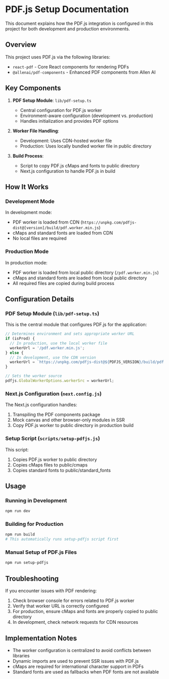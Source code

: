 # PDF.js Setup Documentation

This document explains how the PDF.js integration is configured in this project for both development and production environments.

## Overview

This project uses PDF.js via the following libraries:
- `react-pdf` - Core React components for rendering PDFs
- `@allenai/pdf-components` - Enhanced PDF components from Allen AI

## Key Components

1. **PDF Setup Module**: `lib/pdf-setup.ts`
   - Central configuration for PDF.js worker
   - Environment-aware configuration (development vs. production)
   - Handles initialization and provides PDF options

2. **Worker File Handling**:
   - Development: Uses CDN-hosted worker file
   - Production: Uses locally bundled worker file in public directory

3. **Build Process**:
   - Script to copy PDF.js cMaps and fonts to public directory
   - Next.js configuration to handle PDF.js in build

## How It Works

### Development Mode

In development mode:
- PDF worker is loaded from CDN (`https://unpkg.com/pdfjs-dist@[version]/build/pdf.worker.min.js`)
- cMaps and standard fonts are loaded from CDN
- No local files are required

### Production Mode

In production mode:
- PDF worker is loaded from local public directory (`/pdf.worker.min.js`)
- cMaps and standard fonts are loaded from local public directory
- All required files are copied during build process

## Configuration Details

### PDF Setup Module (`lib/pdf-setup.ts`)

This is the central module that configures PDF.js for the application:

```typescript
// Determines environment and sets appropriate worker URL
if (isProd) {
  // In production, use the local worker file
  workerUrl = '/pdf.worker.min.js';
} else {
  // In development, use the CDN version
  workerUrl = `https://unpkg.com/pdfjs-dist@${PDFJS_VERSION}/build/pdf.worker.min.js`;
}

// Sets the worker source
pdfjs.GlobalWorkerOptions.workerSrc = workerUrl;
```

### Next.js Configuration (`next.config.js`)

The Next.js configuration handles:
1. Transpiling the PDF components package
2. Mock canvas and other browser-only modules in SSR
3. Copy PDF.js worker to public directory in production build

### Setup Script (`scripts/setup-pdfjs.js`)

This script:
1. Copies PDF.js worker to public directory
2. Copies cMaps files to public/cmaps
3. Copies standard fonts to public/standard_fonts

## Usage

### Running in Development

```bash
npm run dev
```

### Building for Production

```bash
npm run build
# This automatically runs setup-pdfjs script first
```

### Manual Setup of PDF.js Files

```bash
npm run setup-pdfjs
```

## Troubleshooting

If you encounter issues with PDF rendering:

1. Check browser console for errors related to PDF.js worker
2. Verify that worker URL is correctly configured
3. For production, ensure cMaps and fonts are properly copied to public directory
4. In development, check network requests for CDN resources

## Implementation Notes

- The worker configuration is centralized to avoid conflicts between libraries
- Dynamic imports are used to prevent SSR issues with PDF.js
- cMaps are required for international character support in PDFs
- Standard fonts are used as fallbacks when PDF fonts are not available 